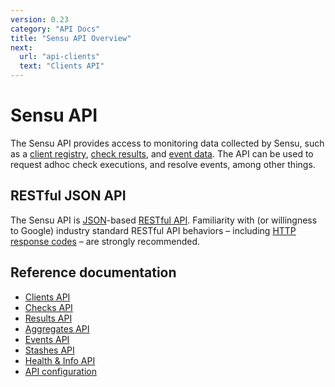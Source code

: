 ```yaml
---
version: 0.23
category: "API Docs"
title: "Sensu API Overview"
next:
  url: "api-clients"
  text: "Clients API"
---
```


# Sensu API

The Sensu API provides access to monitoring data collected by Sensu, such as
a [client registry][1], [check results][2], and [event data][3]. The API can be
used to request adhoc check executions, and resolve events, among other things.

## RESTful JSON API

The Sensu API is [JSON][4]-based [RESTful API][5]. Familiarity with (or
willingness to Google) industry standard RESTful API behaviors &ndash; including
[HTTP response codes][6] &ndash; are strongly recommended.

## Reference documentation

- [Clients API](api-clients)
- [Checks API](api-checks)
- [Results API](api-results)
- [Aggregates API](api-aggregates)
- [Events API](api-events)
- [Stashes API](api-stashes)
- [Health & Info API](api-health-and-info)
- [API configuration](api-configuration)

[1]:  clients#registration-and-registry
[2]:  checks#check-results
[3]:  events#event-data
[4]:  http://www.json.org/
[5]:  https://en.wikipedia.org/wiki/Representational_state_transfer
[6]:  https://en.wikipedia.org/wiki/List_of_HTTP_status_codes
